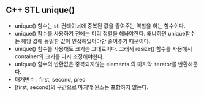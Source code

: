 ## C++ STL unique()

- unique() 함수는 stl 컨테이너에 중복된 값을 줄여주는 역할을 하는 함수이다.
- unique() 함수를 사용하기 전에는 미리 정렬을 해놔야한다. 왜냐하면 unique함수는 해당 값에 동일한 값이 인접해있어야만 줄여주기 때문이다.
- unique() 함수를 사용해도 크기는 그대로이다. 그래서 resize() 함수를 사용해서 container의 크기를 다시 조정해야한다.
- unique() 함수의 반환값은 중복되지않는 elements 의 마지막 iterator를 반환해준다.
- 매개변수 : first, second, pred 
- [first, second)의 구간으로 마지막 원소는 포함하지 않는다. 
